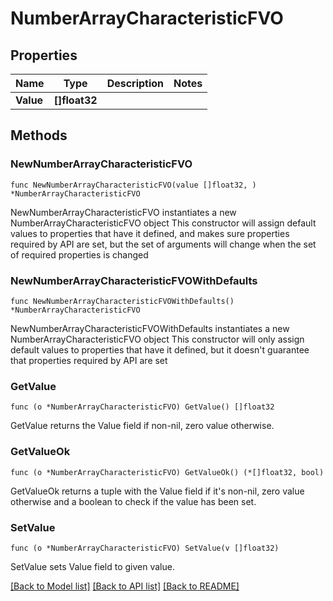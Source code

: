 # NumberArrayCharacteristicFVO

## Properties

Name | Type | Description | Notes
------------ | ------------- | ------------- | -------------
**Value** | **[]float32** |  | 

## Methods

### NewNumberArrayCharacteristicFVO

`func NewNumberArrayCharacteristicFVO(value []float32, ) *NumberArrayCharacteristicFVO`

NewNumberArrayCharacteristicFVO instantiates a new NumberArrayCharacteristicFVO object
This constructor will assign default values to properties that have it defined,
and makes sure properties required by API are set, but the set of arguments
will change when the set of required properties is changed

### NewNumberArrayCharacteristicFVOWithDefaults

`func NewNumberArrayCharacteristicFVOWithDefaults() *NumberArrayCharacteristicFVO`

NewNumberArrayCharacteristicFVOWithDefaults instantiates a new NumberArrayCharacteristicFVO object
This constructor will only assign default values to properties that have it defined,
but it doesn't guarantee that properties required by API are set

### GetValue

`func (o *NumberArrayCharacteristicFVO) GetValue() []float32`

GetValue returns the Value field if non-nil, zero value otherwise.

### GetValueOk

`func (o *NumberArrayCharacteristicFVO) GetValueOk() (*[]float32, bool)`

GetValueOk returns a tuple with the Value field if it's non-nil, zero value otherwise
and a boolean to check if the value has been set.

### SetValue

`func (o *NumberArrayCharacteristicFVO) SetValue(v []float32)`

SetValue sets Value field to given value.



[[Back to Model list]](../README.md#documentation-for-models) [[Back to API list]](../README.md#documentation-for-api-endpoints) [[Back to README]](../README.md)


